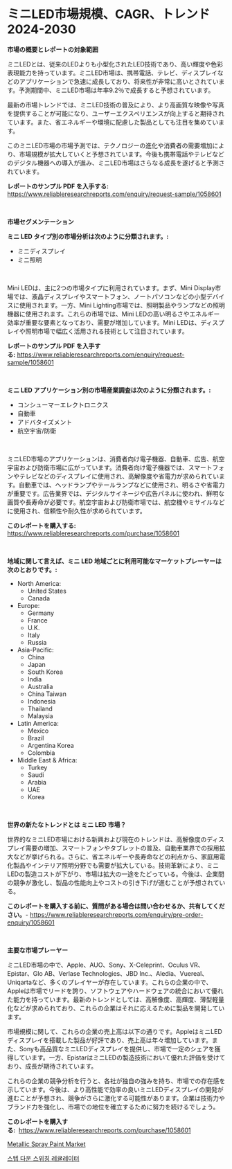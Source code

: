 <p><h1>ミニLED市場規模、CAGR、トレンド 2024-2030</h1></p><p><strong>市場の概要とレポートの対象範囲</strong></p>
<p><p>ミニLEDとは、従来のLEDよりも小型化されたLED技術であり、高い輝度や色彩表現能力を持っています。ミニLED市場は、携帯電話、テレビ、ディスプレイなどのアプリケーションで急速に成長しており、将来性が非常に高いとされています。予測期間中、ミニLED市場は年率9.2％で成長すると予想されています。</p><p>最新の市場トレンドでは、ミニLED技術の普及により、より高画質な映像や写真を提供することが可能になり、ユーザーエクスペリエンスが向上すると期待されています。また、省エネルギーや環境に配慮した製品としても注目を集めています。</p><p>このミニLED市場の市場予測では、テクノロジーの進化や消費者の需要増加により、市場規模が拡大していくと予想されています。今後も携帯電話やテレビなどのデジタル機器への導入が進み、ミニLED市場はさらなる成長を遂げると予測されています。</p></p>
<p><strong>レポートのサンプル PDF を入手する:</strong> <a href="https://www.reliableresearchreports.com/enquiry/request-sample/1058601">https://www.reliableresearchreports.com/enquiry/request-sample/1058601</a></p>
<p>&nbsp;</p>
<p><strong>市場セグメンテーション</strong></p>
<p><strong>ミニ LED タイプ別の市場分析は次のように分類されます。:</strong></p>
<p><ul><li>ミニディスプレイ</li><li>ミニ照明</li></ul></p>
<p>&nbsp;</p>
<p><p>Mini LEDは、主に2つの市場タイプに利用されています。まず、Mini Display市場では、液晶ディスプレイやスマートフォン、ノートパソコンなどの小型デバイスに使用されます。一方、Mini Lighting市場では、照明製品やランプなどの照明機器に使用されます。これらの市場では、Mini LEDの高い明るさやエネルギー効率が重要な要素となっており、需要が増加しています。Mini LEDは、ディスプレイや照明市場で幅広く活用される技術として注目されています。</p></p>
<p><strong>レポートのサンプル PDF を入手する:</strong>&nbsp;<a href="https://www.reliableresearchreports.com/enquiry/request-sample/1058601">https://www.reliableresearchreports.com/enquiry/request-sample/1058601</a></p>
<p>&nbsp;</p>
<p><strong> ミニ LED アプリケーション別の市場産業調査は次のように分類されます。:</strong></p>
<p><ul><li>コンシューマーエレクトロニクス</li><li>自動車</li><li>アドバタイズメント</li><li>航空宇宙/防衛</li></ul></p>
<p>&nbsp;</p>
<p><p>ミニLED市場のアプリケーションは、消費者向け電子機器、自動車、広告、航空宇宙および防衛市場に広がっています。消費者向け電子機器では、スマートフォンやテレビなどのディスプレイに使用され、高解像度や省電力が求められています。自動車では、ヘッドランプやテールランプなどに使用され、明るさや省電力が重要です。広告業界では、デジタルサイネージや広告パネルに使われ、鮮明な画質や長寿命が必要です。航空宇宙および防衛市場では、航空機やミサイルなどに使用され、信頼性や耐久性が求められています。</p></p>
<p><strong>このレポートを購入する:</strong>&nbsp; <a href="https://www.reliableresearchreports.com/purchase/1058601">https://www.reliableresearchreports.com/purchase/1058601</a></p>
<p>&nbsp;</p>
<p><strong>地域に関して言えば、ミニ LED 地域ごとに利用可能なマーケットプレーヤーは次のとおりです。:</strong></p>
<p><ul>
    <li>
        North America:
        <ul>
            <li>United States</li>
            <li>Canada</li>
        </ul>
    </li>
    <li>
        Europe:
        <ul>
            <li>Germany</li>
            <li>France</li>
            <li>U.K.</li>
            <li>Italy</li>
            <li>Russia</li>
        </ul>
    </li>
    <li>
        Asia-Pacific:
        <ul>
            <li>China</li>
            <li>Japan</li>
            <li>South Korea</li>
            <li>India</li>
            <li>Australia</li>
            <li>China Taiwan</li>
            <li>Indonesia</li>
            <li>Thailand</li>
            <li>Malaysia</li>
        </ul>
    </li>
    <li>
        Latin America:
        <ul>
            <li>Mexico</li>
            <li>Brazil</li>
            <li>Argentina Korea</li>
            <li>Colombia</li>
        </ul>
    </li>
    <li>
        Middle East & Africa:
        <ul>
            <li>Turkey</li>
            <li>Saudi</li>
            <li>Arabia</li>
            <li>UAE</li>
            <li>Korea</li>
        </ul>
    </li>
    </ul></p>
<p>&nbsp;</p>
<p><strong>世界の新たなトレンドとは ミニ LED 市場？</strong></p>
<p><p>世界的なミニLED市場における新興および現在のトレンドは、高解像度のディスプレイ需要の増加、スマートフォンやタブレットの普及、自動車業界での採用拡大などが挙げられる。さらに、省エネルギーや長寿命などの利点から、家庭用電化製品やインテリア照明分野でも需要が拡大している。技術革新により、ミニLEDの製造コストが下がり、市場は拡大の一途をたどっている。今後は、企業間の競争が激化し、製品の性能向上やコストの引き下げが進むことが予想されている。</p></p>
<p><strong>このレポートを購入する前に、質問がある場合は問い合わせるか、共有してください。</strong>- <a href="https://www.reliableresearchreports.com/enquiry/pre-order-enquiry/1058601">https://www.reliableresearchreports.com/enquiry/pre-order-enquiry/1058601</a></p>
<p>&nbsp;</p>
<p><strong>主要な市場プレーヤー</strong></p>
<p><p>ミニLED市場の中で、Apple、AUO、Sony、X-Celeprint、Oculus VR、Epistar、Glo AB、Verlase Technologies、JBD Inc.、Aledia、Vuereal、Uniqartaなど、多くのプレイヤーが存在しています。これらの企業の中で、Appleは市場でリードを誇り、ソフトウェアやハードウェアの統合において優れた能力を持っています。最新のトレンドとしては、高解像度、高輝度、薄型軽量化などが求められており、これらの企業はそれに応えるために製品を開発しています。</p><p>市場規模に関して、これらの企業の売上高は以下の通りです。AppleはミニLEDディスプレイを搭載した製品が好評であり、売上高は年々増加しています。また、Sonyも高品質なミニLEDディスプレイを提供し、市場で一定のシェアを獲得しています。一方、EpistarはミニLEDの製造技術において優れた評価を受けており、成長が期待されています。</p><p>これらの企業の競争分析を行うと、各社が独自の強みを持ち、市場での存在感を示しています。今後は、より高性能で効率の良いミニLEDディスプレイの開発が進むことが予想され、競争がさらに激化する可能性があります。企業は技術力やブランド力を強化し、市場での地位を確立するために努力を続けるでしょう。</p></p>
<p><strong>このレポートを購入する:</strong>&nbsp;&nbsp;<a href="https://www.reliableresearchreports.com/purchase/1058601">https://www.reliableresearchreports.com/purchase/1058601</a></p>
<p><p><a href="https://silk-columnist-571.notion.site/Metallic-Spray-Paint-Market-Insights-Market-Players-and-Forecast-Till-2031-4961419a8633424da7d4a50123065487">Metallic Spray Paint Market</a></p><p><a href="https://medium.com/@crumbles67678/%EC%8A%A4%ED%85%9D-%EB%8B%A4%EC%9A%B4-%EC%8A%A4%EC%9C%84%EC%B9%AD-%EB%A0%88%EA%B7%A4%EB%A0%88%EC%9D%B4%ED%84%B0-%EC%8B%9C%EC%9E%A5-%EC%9D%B8%EC%82%AC%EC%9D%B4%ED%8A%B8-%EC%8B%9C%EC%9E%A5-%EB%8F%99%ED%96%A5-%EC%84%B1%EC%9E%A5-2024%EB%85%84%EB%B6%80%ED%84%B0-2031%EB%85%84%EA%B9%8C%EC%A7%80%EC%9D%98-%EC%98%88%EC%B8%A1-a8901d677e9c">스텝 다운 스위칭 레귤레이터</a></p></p>